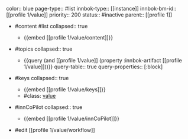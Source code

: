 color:: blue
page-type:: #list
innbok-type:: [[instance]]
innbok-bm-id:: [[profile 1/value]]
priority:: 200
status:: #inactive
parent:: [[profile 1]]

- #content #list
  collapsed:: true
	- {{embed [[profile 1/value/content]]}}
- #topics
   collapsed:: true
    - {{query (and [[profile 1/value]] (property :innbok-artifact [[profile 1/value]]))}}
      query-table:: true
      query-properties:: [:block]
- #keys
  collapsed:: true
	- {{embed [[profile 1/value/keys]]}}
	- #class: [value](https://go.innbok.com/#/page/innBoK%2Fclass%2Fvalue)
- #innCoPilot
   collapsed:: true
	 - {{embed [[profile 1/value/innCoPilot]]}}

- #edit [[profile 1/value/workflow]]

